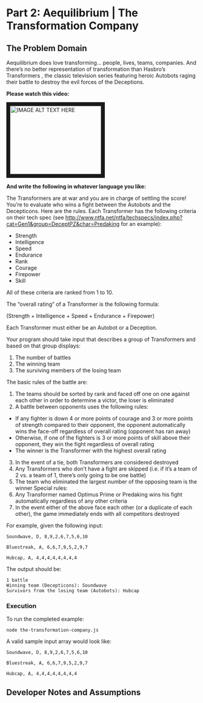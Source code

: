# Part 2: Aequilibrium | The Transformation Company

## The Problem Domain
Aequilibrium does love transforming… people, lives, teams, companies. And there’s no better
representation of transformation than Hasbro’s Transformers , the classic television series featuring
heroic Autobots raging their battle to destroy the evil forces of the Deceptions.

**Please watch this video:**

<a href="http://www.youtube.com/watch?feature=player_embedded&v=nLS2N9mHWaw
" target="_blank"><img src="http://img.youtube.com/vi/nLS2N9mHWaw/0.jpg" 
alt="IMAGE ALT TEXT HERE" width="240" height="180" border="10" /></a>

**And write the following in whatever language you like:**

The Transformers are at war and you are in charge of settling the score! You’re to evaluate who wins a
fight between the Autobots and the Decepticons. Here are the rules.
Each Transformer has the following criteria on their tech spec (see http://www.ntfa.net/ntfa/techspecs/index.php?cat=Gen1&group=DeceptPZ&char=Predaking for an
example):

* Strength
* Intelligence
* Speed
* Endurance
* Rank
* Courage
* Firepower
* Skill

All of these criteria are ranked from 1 to 10.

The “overall rating” of a Transformer is the following formula:

(Strength + Intelligence + Speed + Endurance + Firepower)

Each Transformer must either be an Autobot or a Deception.

Your program should take input that describes a group of Transformers and based on that group
displays:

1. The number of battles
2. The winning team
3. The surviving members of the losing team

The basic rules of the battle are:
1. The teams should be sorted by rank and faced off one on one against each other in order to
determine a victor, the loser is eliminated
2. A battle between opponents uses the following rules:
* If any fighter is down 4 or more points of courage and 3 or more points of strength
compared to their opponent, the opponent automatically wins the face-off regardless of
overall rating (opponent has ran away)
* Otherwise, if one of the fighters is 3 or more points of skill above their opponent, they win
the fight regardless of overall rating
* The winner is the Transformer with the highest overall rating
3. In the event of a tie, both Transformers are considered destroyed
4. Any Transformers who don’t have a fight are skipped (i.e. if it’s a team of 2 vs. a team of 1, there’s
only going to be one battle)
5. The team who eliminated the largest number of the opposing team is the winner
Special rules:
6. Any Transformer named Optimus Prime or Predaking wins his fight automatically regardless of
any other criteria
7. In the event either of the above face each other (or a duplicate of each other), the game
immediately ends with all competitors destroyed

For example, given the following input:
```
Soundwave, D, 8,9,2,6,7,5,6,10

Bluestreak, A, 6,6,7,9,5,2,9,7

Hubcap, A, 4,4,4,4,4,4,4,4
```
The output should be:
```
1 battle
Winning team (Decepticons): Soundwave
Survivors from the losing team (Autobots): Hubcap
```

### Execution

To run the completed example:

```
node the-transformation-company.js
```

A valid sample input array would look like:
```
Soundwave, D, 8,9,2,6,7,5,6,10

Bluestreak, A, 6,6,7,9,5,2,9,7

Hubcap, A, 4,4,4,4,4,4,4,4
```

## Developer Notes and Assumptions

